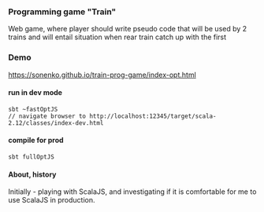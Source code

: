 ### Programming game "Train" 
Web game, where player should write pseudo code 
that will be used by 2 trains and will entail situation 
when rear train catch up with the first

### Demo
https://sonenko.github.io/train-prog-game/index-opt.html

#### run in dev mode
```
sbt ~fastOptJS
// navigate browser to http://localhost:12345/target/scala-2.12/classes/index-dev.html
```

#### compile for prod
```
sbt fullOptJS
```

#### About, history
Initially - playing with ScalaJS, and investigating if it is 
comfortable for me to use ScalaJS in production.